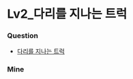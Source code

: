 # Lv2_다리를 지나는 트럭



### Question

- [다리를 지나는 트럭](https://programmers.co.kr/learn/courses/30/lessons/42583)

### Mine

```java

```


